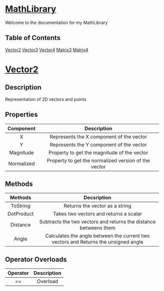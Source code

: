 # <ins> MathLibrary 

Welcome to the documentation for my MathLibrary

## Table of Contents

[Vector2](#vector2)
[Vector3](Vector3)
[Vector4](Vector4)
[Matrix3](Matrix3)
[Matrix4](Matric4)



#  <ins> [Vector2](#vector2)

## Description

Representation of 2D vectors and points 

## Properties

| Component| Description|
|:------------:|:-----------------------------------------:|
| X            | Represents the X component of the vector|
| Y            | Represents the Y component of the vector|
| Magnitude    | Property to get the magnitude of the vector|
| Normalized   | Property to get the normalized version of the vector|

##  Methods
|Methods|Decsription|
|:----------:|:-----------:|
|ToString    | Returns the vector as a string|
|DotProduct  | Takes two vectors and returns a scalar|
|Distance    | Subtracts the two vectors and returns the distance betweens them|
|Angle       | Calculates the angle between the current two vectors and Returns the unsigned angle|
           
## Operator Overloads
|Operator|Description|
|:------:|:---------:|
|==      |Overload|

